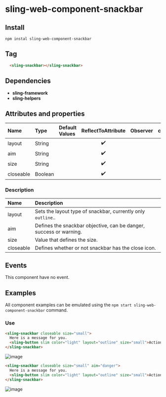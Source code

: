 # sling-web-component-snackbar

## Install

```
npm instal sling-web-component-snackbar
```

## Tag

```HTML
  <sling-snackbar></sling-snackbar>
```

## Dependencies

* **sling-framework**
* **sling-helpers**

## Attributes and properties

|Name|Type|Default Values|ReflectToAttribute|Observer|callSdk|
|:--|:--|:--|:--:|:--|:--:|
|layout|String||:heavy_check_mark:|
|aim|String||:heavy_check_mark:|
|size|String||:heavy_check_mark:|
|closeable|Boolean||:heavy_check_mark:|

### Description

|Name|Description|
|:---|:---|
|layout |Sets the layout type of snackbar, currently only `outline`..|
|aim|Defines the snackbar objective, can be danger, success or warning.|
|size|Value that defines the size.|
|closeable|Defines whether or not snackbar has the close icon.|

## Events

This component have no event.

## Examples

All component examples can be emulated using the `npm start sling-web-component-snackbar` command.

### Use

```HTML
<sling-snackbar closeable size="small">
  Here is a message for you.
  <sling-button slim color="light" layout="outline" size="small">Action</sling-button>
</sling-snackbar>
```

![image](https://user-images.githubusercontent.com/22959060/45716170-7c3c7880-bb6c-11e8-9f7c-72f3e0ef0d9c.png)

```HTML
<sling-snackbar closeable size="small" aim="danger">
  Here is a message for you.
  <sling-button slim color="light" layout="outline" size="small">Action</sling-button>
</sling-snackbar>
```

![image](https://user-images.githubusercontent.com/22959060/45716248-bdcd2380-bb6c-11e8-9b38-30df01414b8e.png)
